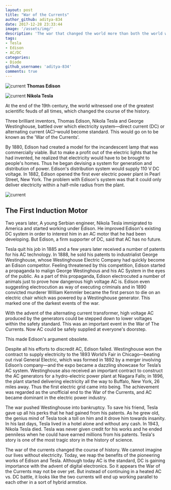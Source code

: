 ```yaml
---
layout: post
title: "War of the Currents"
author_github: aditya-834
date: 2017-12-28 23:33:44
image: '/assets/img/'
description: 'The war that changed the world more than both the world wars.'
tags:
- Tesla
- Edison
- AC/DC
categories:
- Diode
github_username: 'aditya-834'
comments: true
---
```


![current](/blog/assets/img/War-of-the-currents/image1.png)
**Thomas Edison**


![current](/blog/assets/img/War-of-the-currents/image2.png)
**Nikola Tesla**

At the end of the 19th century, the world witnessed one of the greatest scientific feuds of all times, which changed the course of the history.

Three brilliant inventors, Thomas Edison, Nikola Tesla and George Westinghouse, battled over which electricity system—direct current (DC) or alternating current (AC)–would become standard. This would go on to be known as the 'War of the Currents'.

By 1880, Edison had created a model for the incandescent lamp that was commercially viable. But to make a profit out of the electric lights that he had invented, he realized that electricity would have to be brought to people's homes. Thus he began devising a system for generation and distribution of power. Edison's distribution system would supply 110 V DC voltage. In 1882, Edison opened the first ever electric power plant in Pearl Street, New York. The problem with Edison's system was that it could only deliver electricity within a half-mile radius from the plant.

![current](/blog/assets/img/War-of-the-currents/image3.png)

## The First Induction Motor

Two years later, A young Serbian engineer, Nikola Tesla immigrated to America and started working under Edison. He improved Edison's existing DC system in order to interest him in an AC motor that he had been developing. But Edison, a firm supporter of DC, said that AC has no future.

Tesla quit his job in 1885 and a few years later received a number of patents for his AC technology. In 1888, he sold his patents to industrialist George Westinghouse, whose Westinghouse Electric Company had quickly become an Edison competitor. Feeling threatened by this competition, Edison started a propaganda to malign George Westinghous and his AC System in the eyes of the public. As a part of this propaganda, Edison electrocuted a number of animals just to prove how dangerous high voltage AC is. Edison even suggesting electrocution as way of executing criminals and in 1890 convicted murderer William Kemmler became the first person to die on an electric chair which was powered by a Westinghouse generator. This marked one of the darkest events of the war.

With the advent of the alternating current transformer, high voltage AC produced by the generators could be stepped down to lower voltages within the safety standard. This was an important event in the War of The Currents. Now AC could be safely supplied at everyone's doorstep.

This made Edison's argument obsolete.

Despite all his efforts to discredit AC, Edison failed. Westinghouse won the contract to supply electricity to the 1893 World’s Fair in Chicago—beating out rival General Electric, which was formed in 1892 by a merger involving Edison’s company—and the expo became a dazzling showcase for Tesla’s AC system. Westinghouse also received an important contract to construct the AC generators for a hydro-electric power plant at Niagara Falls; in 1896, the plant started delivering electricity all the way to Buffalo, New York, 26 miles away. Thus the first electric grid came into being. The achievement was regarded as the unofficial end to the War of the Currents, and AC became dominant in the electric power industry.

The war pushed Westinghouse into bankruptcy. To save his friend, Tesla gave up all his perks that he had gained from his patents. As he grew old, the genius mind of Tesla took a toll on him and it drove him towards insanity. In his last days, Tesla lived in a hotel alone and without any cash. In 1943, Nikola Tesla died. Tesla was never given credit for his works and he ended penniless when he could have earned millions from his patents. Tesla's story is one of the most tragic story in the history of science.

The war of the currents changed the course of history. We cannot imagine our lives without electricity. Today, we reap the benefits of the pioneering works of Edison and Tesla. Although today AC is the standard, DC is gaining importance with the advent of digital electronics. So it appears the War of the Currents may not be over yet. But instead of continuing in a heated AC vs. DC battle, it looks like the two currents will end up working parallel to each other in a sort of hybrid armstice.